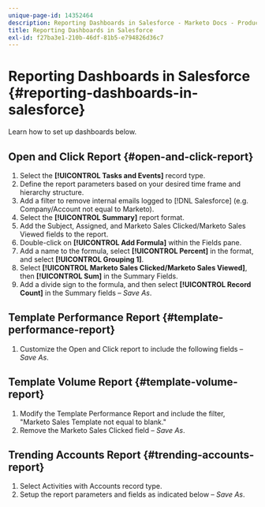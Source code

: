 ```yaml
---
unique-page-id: 14352464
description: Reporting Dashboards in Salesforce - Marketo Docs - Product Documentation
title: Reporting Dashboards in Salesforce
exl-id: f27ba3e1-210b-46df-81b5-e794826d36c7
---
```

# Reporting Dashboards in Salesforce {#reporting-dashboards-in-salesforce}

Learn how to set up dashboards below.

## Open and Click Report {#open-and-click-report}

1. Select the **[!UICONTROL Tasks and Events]** record type.
1. Define the report parameters based on your desired time frame and hierarchy structure.
1. Add a filter to remove internal emails logged to [!DNL Salesforce] (e.g. Company/Account not equal to Marketo).
1. Select the **[!UICONTROL Summary]** report format.
1. Add the Subject, Assigned, and Marketo Sales Clicked/Marketo Sales Viewed fields to the report.
1. Double-click on **[!UICONTROL Add Formula]** within the Fields pane.
1. Add a name to the formula, select **[!UICONTROL Percent]** in the format, and select **[!UICONTROL Grouping 1]**.
1. Select **[!UICONTROL Marketo Sales Clicked/Marketo Sales Viewed]**, then **[!UICONTROL Sum]** in the Summary Fields.
1. Add a divide sign to the formula, and then select **[!UICONTROL Record Count]** in the Summary fields – _Save As_.

## Template Performance Report {#template-performance-report}

1. Customize the Open and Click report to include the following fields – _Save As_.

## Template Volume Report {#template-volume-report}

1. Modify the Template Performance Report and include the filter, "Marketo Sales Template not equal to blank."
1. Remove the Marketo Sales Clicked field – _Save As_.

## Trending Accounts Report {#trending-accounts-report}

1. Select Activities with Accounts record type.
1. Setup the report parameters and fields as indicated below – _Save As_.
